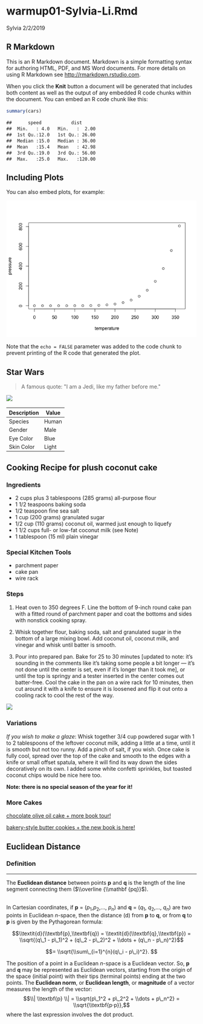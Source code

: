 warmup01-Sylvia-Li.Rmd
================
Sylvia
2/2/2019

R Markdown
----------

This is an R Markdown document. Markdown is a simple formatting syntax for authoring HTML, PDF, and MS Word documents. For more details on using R Markdown see <http://rmarkdown.rstudio.com>.

When you click the **Knit** button a document will be generated that includes both content as well as the output of any embedded R code chunks within the document. You can embed an R code chunk like this:

``` r
summary(cars)
```

    ##      speed           dist       
    ##  Min.   : 4.0   Min.   :  2.00  
    ##  1st Qu.:12.0   1st Qu.: 26.00  
    ##  Median :15.0   Median : 36.00  
    ##  Mean   :15.4   Mean   : 42.98  
    ##  3rd Qu.:19.0   3rd Qu.: 56.00  
    ##  Max.   :25.0   Max.   :120.00

Including Plots
---------------

You can also embed plots, for example:

![](warmup01-Sylvia-Li_files/figure-markdown_github/pressure-1.png)

Note that the `echo = FALSE` parameter was added to the code chunk to prevent printing of the R code that generated the plot.

Star Wars
---------

> A famous quote: "I am a Jedi, like my father before me."

![](https://vignette.wikia.nocookie.net/starwars/images/2/20/LukeTLJ.jpg/revision/latest?cb=20170927034529)

| Description | Value |
|-------------|-------|
| Species     | Human |
| Gender      | Male  |
| Eye Color   | Blue  |
| Skin Color  | Light |

Cooking Recipe for plush coconut cake
-------------------------------------

### Ingredients

-   2 cups plus 3 tablespoons (285 grams) all-purpose flour
-   1 1/2 teaspoons baking soda
-   1/2 teaspoon fine sea salt
-   1 cup (200 grams) granulated sugar
-   1/2 cup (110 grams) coconut oil, warmed just enough to liquefy
-   1 1/2 cups full- or low-fat coconut milk (see Note)
-   1 tablespoon (15 ml) plain vinegar

### Special Kitchen Tools

-   parchment paper
-   cake pan
-   wire rack

### Steps

1.  Heat oven to 350 degrees F. Line the bottom of 9-inch round cake pan with a fitted round of parchment paper and coat the bottoms and sides with nonstick cooking spray.

2.  Whisk together flour, baking soda, salt and granulated sugar in the bottom of a large mixing bowl. Add coconut oil, coconut milk, and vinegar and whisk until batter is smooth.

3.  Pour into prepared pan. Bake for 25 to 30 minutes \[updated to note: it’s sounding in the comments like it’s taking some people a bit longer — it’s not done until the center is set, even if it’s longer than it took me\], or until the top is springy and a tester inserted in the center comes out batter-free. Cool the cake in the pan on a wire rack for 10 minutes, then cut around it with a knife to ensure it is loosened and flip it out onto a cooling rack to cool the rest of the way.

![](https://smittenkitchendotcom.files.wordpress.com/2019/01/plush-coconut-cake-vegan.jpg?w=1500)

### Variations

*If you wish to make a glaze*: Whisk together 3/4 cup powdered sugar with 1 to 2 tablespoons of the leftover coconut milk, adding a little at a time, until it is smooth but not too runny. Add a pinch of salt, if you wish. Once cake is fully cool, spread over the top of the cake and smooth to the edges with a knife or small offset spatula, where it will find its way down the sides decoratively on its own. I added some white confetti sprinkles, but toasted coconut chips would be nice here too.

**Note: there is no special season of the year for it!**

### More Cakes

[chocolate olive oil cake + more book tour!](https://smittenkitchen.com/2017/10/chocolate-olive-oil-cake-more-book-tour/)

[bakery-style butter cookies + the new book is here!](https://smittenkitchen.com/2017/10/bakery-style-butter-cookies-the-new-book-is-here/)

Euclidean Distance
------------------

### Definition

------------------------------------------------------------------------

The **Euclidean distance** between points **p** and **q** is the length of the line segment connecting them ($\\overline {\\mathbf {pq}}$).

<br/>In Cartesian coordinates, if **p** = (*p*<sub>1</sub>,*p*<sub>2</sub>,..., *p*<sub>*n*</sub>) and **q** = (*q*<sub>1</sub>, *q*<sub>2</sub>,..., *q*<sub>*n*</sub>) are two points in Euclidean *n*-space, then the distance (d) from **p** to **q**, or from **q** to **p** is given by the Pythagorean formula:

$$\\textit{d}(\\textbf{p},\\textbf{q}) = \\textit{d}(\\textbf{q},\\textbf{p}) = \\sqrt{(q\_1 - p\_1)^2 + (q\_2 - p\_2)^2 + \\dots + (q\_n - p\_n)^2}$$

$$= \\sqrt{\\sum\_{i=1}^{n}(q\_i - p\_i)^2}. $$

The position of a point in a Euclidean *n*-space is a Euclidean vector. So, **p** and **q** may be represented as Euclidean vectors, starting from the origin of the space (initial point) with their tips (terminal points) ending at the two points. The **Euclidean norm**, or **Euclidean length**, or **magnitude** of a vector measures the length of the vector:
$$\\| \\textbf{p} \\| = \\sqrt{p\_1^2 + p\_2^2 + \\dots + p\_n^2} = \\sqrt{\\textbf{p·p}},$$
 where the last expression involves the dot product.
